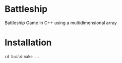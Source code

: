 # Battleship
Battleship Game in C++ using a multidimensional array
# Installation
```cd build```
```make ..```
